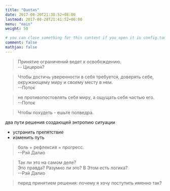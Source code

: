 ```yaml
---
title: "Quotas"
date: 2017-08-20T21:38:52+08:00
lastmod: 2017-08-28T21:41:52+08:00
menu: "main"
weight: 50

# you can close something for this content if you open it in config.toml.
comment: false
mathjax: false
---
```



>Принятие ограничений ведет к освобождению.  
> -- Цицерон?

> Чтобы достичь уверенности в себя требуется, доверять себе, окружающему миру и своему месту в нем.  
> --Поток

> не противопостовлять себя миру, а ощущать себя частью его.  
> --Поток

> Чтобы похудеть - ешьте полведра.  
>

два пути решения создающей энтропию ситуации  
- устранить препятствие
- изменить путь

> боль + рефлексия = прогресс.  
>  --Рэй Далио

> Так ли это на самом деле?  
> Это правда? Разумно ли это? В Этом есть логика?  
>  --Рэй Далио

> перед принятием решения: почему я хочу поступить именно так?

